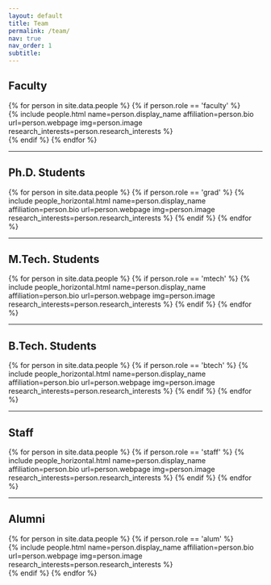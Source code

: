 ```yaml
---
layout: default
title: Team
permalink: /team/
nav: true
nav_order: 1
subtitle:
---
```


## Faculty

<div class="row projects pt-1 pb-1">
  {% for person in site.data.people %}
    {% if person.role == 'faculty' %}
      <div class="col-sm-4">
        {% include people.html name=person.display_name affiliation=person.bio url=person.webpage img=person.image research_interests=person.research_interests %}
      </div>
    {% endif %}
  {% endfor %}
</div>

---

## Ph.D. Students

<div class="row row-cols-2 projects pt-3 pb-3">
  {% for person in site.data.people %}
    {% if person.role == 'grad' %}
      {% include people_horizontal.html name=person.display_name affiliation=person.bio url=person.webpage img=person.image research_interests=person.research_interests %}
    {% endif %}
  {% endfor %}
</div>

---

## M.Tech. Students

<div class="row row-cols-2 projects pt-3 pb-3">
  {% for person in site.data.people %}
    {% if person.role == 'mtech' %}
      {% include people_horizontal.html name=person.display_name affiliation=person.bio url=person.webpage img=person.image research_interests=person.research_interests %}
    {% endif %}
  {% endfor %}
</div>

---

## B.Tech. Students

<div class="row row-cols-2 projects pt-3 pb-3">
  {% for person in site.data.people %}
    {% if person.role == 'btech' %}
      {% include people_horizontal.html name=person.display_name affiliation=person.bio url=person.webpage img=person.image research_interests=person.research_interests %}
    {% endif %}
  {% endfor %}
</div>

---

## Staff

<div class="row row-cols-2 projects pt-3 pb-3">
  {% for person in site.data.people %}
    {% if person.role == 'staff' %}
      {% include people_horizontal.html name=person.display_name affiliation=person.bio url=person.webpage img=person.image research_interests=person.research_interests %}
    {% endif %}
  {% endfor %}
</div>

---

## Alumni

<div class="row projects pt-1 pb-1">
  {% for person in site.data.people %}
    {% if person.role == 'alum' %}
      <div class="col-sm-4">
        {% include people.html name=person.display_name affiliation=person.bio url=person.webpage img=person.image research_interests=person.research_interests %}
      </div>
    {% endif %}
  {% endfor %}
  <div class="w-100"></div>
</div>
